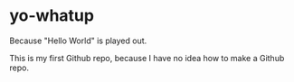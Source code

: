 # yo-whatup
Because "Hello World" is played out. 

This is my first Github repo, because I have no idea how to make a Github repo. 
